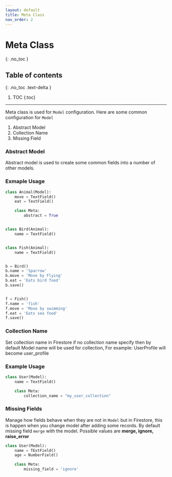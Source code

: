 ```yaml
---
layout: default
title: Meta Class
nav_order: 2
---
```


# Meta Class
{: .no_toc }

## Table of contents
{: .no_toc .text-delta }

1. TOC
{:toc}

---

Meta class is used for `Model` configuration. Here are some common configuration for `Model`

1. Abstract Model
2. Collection Name
3. Missing Field

### Abstract Model
Abstract model is used to create some common fields into a number of other models.

### Exmaple Usage

```python
class Animal(Model):
    move = TextField()
    eat = TextField()

    class Meta:
        abstract = True


class Bird(Animal):
    name = TextField()


class Fish(Animal):
    name = TextField()


b = Bird()
b.name = 'Sparrow'
b.move = 'Move by Flying'
b.eat = 'Eats bird food'
b.save()


f = Fish()
f.name = 'fish'
f.move = 'Move by swimming'
f.eat = 'Eats sea food'
f.save()
```

### Collection Name
Set collection name in Firestore if no collection name specify then by default Model name will be used for collection,
For example: UserProfile will become user_profile

### Example Usage

```python
class User(Model):
    name = TextField()

    class Meta:
        collection_name = "my_user_collection"
```

### Missing Fields
Manage how fields behave when they are not in `Model` but in Firestore, this is happen when you change model after
adding some records. By default missing field `merge` with the model.
Possible values are **merge, ignore, raise_error**

```python
class User(Model):
    name = TExtField()
    age = NumberField()

    class Meta:
        missing_field = 'ignore'
```